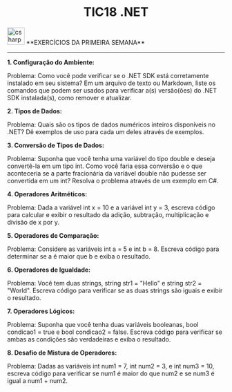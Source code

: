 <h1 align="center"> TIC18 .NET</h1><img src="https://cdn.jsdelivr.net/gh/devicons/devicon/icons/csharp/csharp-original.svg" height="40" alt="csharp logo"  /> **EXERCÍCIOS DA PRIMEIRA SEMANA**
<hr>

**1. Configuração do Ambiente:**

Problema: Como você pode verificar se o .NET SDK está corretamente instalado em 
seu sistema? Em um arquivo de texto ou Markdown, liste os comandos que podem 
ser usados para verificar a(s) versão(ões) do .NET SDK instalada(s), como remover e 
atualizar.

**2. Tipos de Dados:**

Problema: Quais são os tipos de dados numéricos inteiros disponíveis no .NET? Dê 
exemplos de uso para cada um deles através de exemplos.

**3. Conversão de Tipos de Dados:**

Problema: Suponha que você tenha uma variável do tipo double e deseja convertê-la 
em um tipo int. Como você faria essa conversão e o que aconteceria se a parte 
fracionária da variável double não pudesse ser convertida em um int? Resolva o 
problema através de um exemplo em C#.

**4. Operadores Aritméticos:**

Problema: Dada a variável int x = 10 e a variável int y = 3, escreva código para calcular 
e exibir o resultado da adição, subtração, multiplicação e divisão de x por y.

**5. Operadores de Comparação:**

Problema: Considere as variáveis int a = 5 e int b = 8. Escreva código para determinar 
se a é maior que b e exiba o resultado.

**6. Operadores de Igualdade:**

Problema: Você tem duas strings, string str1 = "Hello" e string str2 = "World". Escreva 
código para verificar se as duas strings são iguais e exibir o resultado.

**7. Operadores Lógicos:**

Problema: Suponha que você tenha duas variáveis booleanas, bool condicao1 = true 
e bool condicao2 = false. Escreva código para verificar se ambas as condições são 
verdadeiras e exiba o resultado.

**8. Desafio de Mistura de Operadores:**

Problema: Dadas as variáveis int num1 = 7, int num2 = 3, e int num3 = 10, escreva código para verificar se num1 é maior do que num2 e se num3 é igual a num1 + num2.
